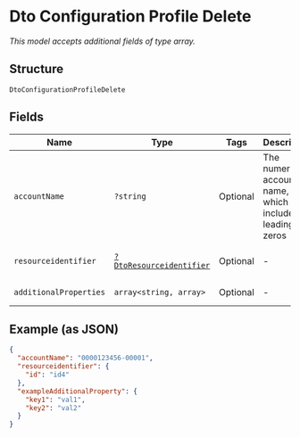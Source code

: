 
# Dto Configuration Profile Delete

*This model accepts additional fields of type array.*

## Structure

`DtoConfigurationProfileDelete`

## Fields

| Name | Type | Tags | Description | Getter | Setter |
|  --- | --- | --- | --- | --- | --- |
| `accountName` | `?string` | Optional | The numeric account name, which must include leading zeros | getAccountName(): ?string | setAccountName(?string accountName): void |
| `resourceidentifier` | [`?DtoResourceidentifier`](../../doc/models/dto-resourceidentifier.md) | Optional | - | getResourceidentifier(): ?DtoResourceidentifier | setResourceidentifier(?DtoResourceidentifier resourceidentifier): void |
| `additionalProperties` | `array<string, array>` | Optional | - | findAdditionalProperty(string key): array | additionalProperty(string key, array value): void |

## Example (as JSON)

```json
{
  "accountName": "0000123456-00001",
  "resourceidentifier": {
    "id": "id4"
  },
  "exampleAdditionalProperty": {
    "key1": "val1",
    "key2": "val2"
  }
}
```

